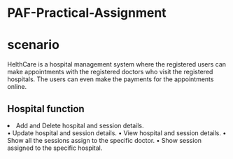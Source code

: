# PAF-Practical-Assignment

<h1>scenario</h1>
<p>HelthCare is a hospital management system where the registered users can make appointments with
the registered doctors who visit the registered hospitals. The users can even make the payments for
the appointments online.</p>

<h2>Hospital function</h2>

<li>Add and Delete hospital and session details.</li>
• Update hospital and session details.
• View hospital and session details.
• Show all the sessions assign to the specific doctor.
• Show session assigned to the specific hospital.

